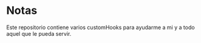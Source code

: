 # Notas 

Este repositorio contiene varios customHooks para ayudarme a mi y a todo aquel
que le pueda servir.